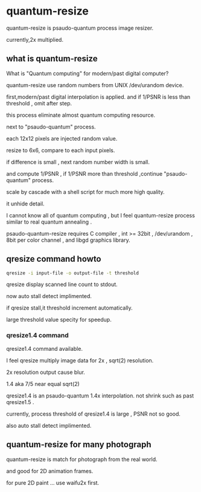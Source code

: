 # quantum-resize

quantum-resize is psaudo-quantum process image resizer.

currently,2x multiplied.
## what is quantum-resize
What is "Quantum computing" for modern/past digital computer?

quantum-resize use random numbers from UNIX /dev/urandom device.

first,modern/past digital interpolation is applied. and if 1/PSNR is less than threshold , omit after step.

this process eliminate almost quantum computing resource.

next to "psaudo-quantum" process.

each 12x12 pixels are injected random value.

resize to 6x6, compare to each input pixels.

if difference is small , next random number width is small.

and compute 1/PSNR , if 1/PSNR more than threshold ,continue "psaudo-quantum" process.

scale by cascade with a shell script for much more high quality.

it unhide detail.

I cannot know all of quantum computing , but I feel quantum-resize process similar to real quantum annealing .

psaudo-quantum-resize requires C compiler , int >= 32bit  , /dev/urandom , 8bit per color channel , and libgd graphics library.
## qresize command howto

```sh
qresize -i input-file -o output-file -t threshold
```

qresize display scanned line count to stdout.

now auto stall detect implimented.

if qresize stall,it threshold increment automatically.

large threshold value specity for speedup.

### qresize1.4 command
qresize1.4 command available.

I feel qresize multiply image data for 2x , sqrt(2) resolution.

2x resolution output cause blur.

1.4 aka 7/5 near equal sqrt(2)

qresize1.4 is an psaudo-quantum 1.4x interpolation. not shrink such as past qresize1.5 .

currently, process threshold of qresize1.4 is large , PSNR not so good. 

also auto stall detect implimented.

## quantum-resize for many photograph

quantum-resize is match for photograph from the real world.

and good for 2D animation frames.

for pure 2D paint ... use waifu2x first.
